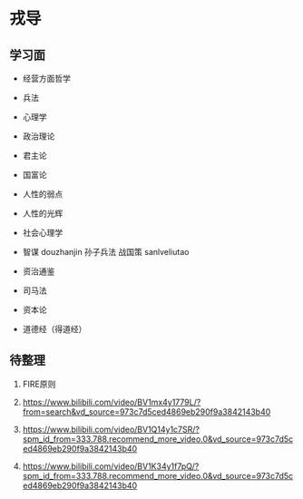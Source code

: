 # 戎导

## 学习面

- 经营方面哲学
- 兵法
- 心理学
- 政治理论


- 君主论
- 国富论
- 人性的弱点
- 人性的光辉
- 社会心理学
- 智谋 douzhanjin 孙子兵法 战国策 sanlveliutao
- 资治通鉴
- 司马法
- 资本论
- 道德经（得道经）


## 待整理

1. FIRE原则

1. https://www.bilibili.com/video/BV1mx4y1779L/?from=search&vd_source=973c7d5ced4869eb290f9a3842143b40

1. https://www.bilibili.com/video/BV1Q14y1c7SR/?spm_id_from=333.788.recommend_more_video.0&vd_source=973c7d5ced4869eb290f9a3842143b40

1. https://www.bilibili.com/video/BV1K34y1f7pQ/?spm_id_from=333.788.recommend_more_video.0&vd_source=973c7d5ced4869eb290f9a3842143b40